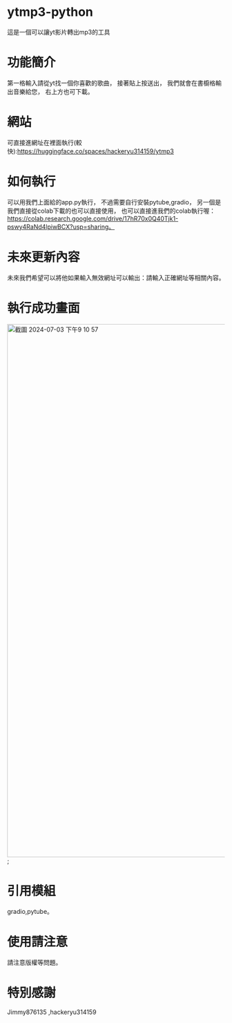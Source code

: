 # ytmp3-python
這是一個可以讓yt影片轉出mp3的工具
# 功能簡介
第一格輸入請從yt找一個你喜歡的歌曲，
接著貼上按送出，
我們就會在書櫥格輸出音樂給您，
右上方也可下載。
# 網站
可直接進網址在裡面執行(較快):https://huggingface.co/spaces/hackeryu314159/ytmp3
# 如何執行
可以用我們上面給的app.py執行，
不過需要自行安裝pytube,gradio，
另一個是我們直接從colab下載的也可以直接使用，
也可以直接進我們的colab執行喔：https://colab.research.google.com/drive/17hR70x0Q40Tjk1-pswy4RaNd4lpiwBCX?usp=sharing。
# 未來更新內容
未來我們希望可以將他如果輸入無效網址可以輸出：請輸入正確網址等相關內容。
# 執行成功畫面 
<img width="1235" alt="截圖 2024-07-03 下午9 10 57" src="https://github.com/hackeryu314159/ytmp3-python/assets/125031865/7f31d647-0500-4578-9a66-4b08f021139a">;
# 引用模組
gradio,pytube。
# 使用請注意
請注意版權等問題。
# 特別感謝
Jimmy876135 ,hackeryu314159
